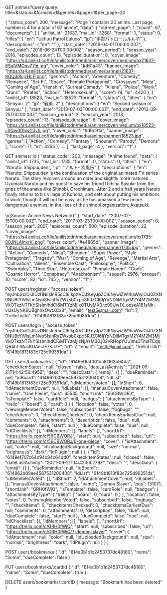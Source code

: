 GET animes?query
query:
title=&status=&formats=1&genres=&page=1&per_page=20

{
    "status_code": 200,
    "message": "Page 1 contains 20 anime. Last page number is 4 for a total of 67 anime",
    "data": {
        "current_page": 1,
        "count": 67,
        "documents": [
            {
                "anilist_id": 21637,
                "mal_id": 32681,
                "format": 1,
                "status": 0,
                "titles": {
                    "en": "Uchuu Patrol Luluco",
                    "jp": "宇宙パトロールルル子"
                },
                "descriptions": {
                    "en": ""
                },
                "start_date": "2016-04-01T00:00:00Z",
                "end_date": "2016-06-24T00:00:00Z",
                "season_period": 1,
                "season_year": 2016,
                "episodes_count": 13,
                "episode_duration": 8,
                "cover_image": "https://s4.anilist.co/file/anilistcdn/media/anime/cover/medium/bx21637-6SulVMOqv77m.jpg",
                "cover_color": "#d61a43",
                "banner_image": "https://s4.anilist.co/file/anilistcdn/media/anime/banner/21637-9QQ3iRcjzHLP.png",
                "genres": [
                    "Action",
                    "Adventure",
                    "Comedy",
                    "Romance",
                    "Sci-Fi",
                    "Space",
                    "Female Protagonist",
                    "Crossover",
                    "Meta",
                    "Coming of Age",
                    "Henshin",
                    "Surreal Comedy",
                    "Aliens",
                    "Police",
                    "Work",
                    "Guns",
                    "Pirates",
                    "School",
                    "Heterosexual"
                ],
                "score": 74,
                "id": 4420
            },
            {
                "anilist_id": 18523,
                "mal_id": 18523,
                "format": 1,
                "status": 0,
                "titles": {
                    "en": "Senyuu. 2",
                    "jp": "戦勇. 2"
                },
                "descriptions": {
                    "en": "Second season of Senyuu."
                },
                "start_date": "2013-07-03T00:00:00Z",
                "end_date": "2013-09-25T00:00:00Z",
                "season_period": 2,
                "season_year": 2013,
                "episodes_count": 13,
                "episode_duration": 6,
                "cover_image": "https://s4.anilist.co/file/anilistcdn/media/anime/cover/medium/bx18523-c0Qw0GbwGJvh.jpg",
                "cover_color": "#d6c91a",
                "banner_image": "https://s4.anilist.co/file/anilistcdn/media/anime/banner/18523.jpg",
                "genres": [
                    "Action",
                    "Comedy",
                    "Fantasy",
                    "Shounen",
                    "Parody",
                    "Demons"
                ],
                "score": 71,
                "id": 4255
            },
            ....
        ],
        "last_page": 4
    },
    "version": "1"
}

GET animes/:id
{
    "status_code": 200,
    "message": "Anime found",
    "data": {
        "anilist_id": 1735,
        "mal_id": 1735,
        "format": 0,
        "status": 0,
        "titles": {
            "en": "Naruto: Shippuuden",
            "jp": "ナルト- 疾風伝"
        },
        "descriptions": {
            "en": "Naruto: Shippuuden is the continuation of the original animated TV series Naruto. The story revolves around an older and slightly more matured Uzumaki Naruto and his quest to save his friend Uchiha Sasuke from the grips of the snake-like Shinobi, Orochimaru. After 2 and a half years Naruto finally returns to his village of Konoha, and sets about putting his ambitions to work, though it will not be easy, as he has amassed a few (more dangerous) enemies, in the likes of the shinobi organization; Akatsuki. <br><br>\n(Source: Anime News Network)"
        },
        "start_date": "2007-02-15T00:00:00Z",
        "end_date": "2017-03-23T00:00:00Z",
        "season_period": 0,
        "season_year": 2007,
        "episodes_count": 500,
        "episode_duration": 23,
        "cover_image": "https://s4.anilist.co/file/anilistcdn/media/anime/cover/medium/bx1735-80JNLAlnxrKj.png",
        "cover_color": "#e4865d",
        "banner_image": "https://s4.anilist.co/file/anilistcdn/media/anime/banner/1735.jpg",
        "genres": [
            "Action",
            "Comedy",
            "Ninja",
            "Shounen",
            "Super Power",
            "Male Protagonist",
            "Tragedy",
            "War",
            "Coming of Age",
            "Revenge",
            "Martial Arts",
            "Cultivation",
            "Aliens",
            "Ensemble Cast",
            "Philosophy",
            "Politics",
            "Swordplay",
            "Time Skip",
            "Heterosexual",
            "Female Harem",
            "Gods",
            "Cosmic Horror",
            "Conspiracy",
            "Anachronism"
        ],
        "sequel": 2976,
        "prequel": 10,
        "score": 82,
        "id": 745
    },
    "version": "1"
}

POST users/register
{
    "access_token": "eyJhbGciOiJIUzI1NiIsInR5cCI6IkpXVCJ9.eyJpZCI6NywiZW1haWwiOiJ0ZXN0NUBtYWlsLmNvbSIsInRyZWxsb0xpc3RJZCI6IjYxNDliMTgxM2Y4M2M3MjVkOTkzNTFkYSIsImlhdCI6MTYzMjIxOTUyMX0.tx99Uw1X_oqseA181sNh-vl3sUyNK6UBghhxOwtXCx8",
    "email": "test5@mail.com",
    "id": 7,
    "trelloListId": "6149b1813f83c725d99351da"
}

POST users/login
{
    "access_token": "eyJhbGciOiJIUzI1NiIsInR5cCI6IkpXVCJ9.eyJpZCI6NywiZW1haWwiOiJ0ZXN0NUBtYWlsLmNvbSIsInRyZWxsb0xpc3RJZCI6IjYxNDliMTgxM2Y4M2M3MjVkOTkzNTFkYSIsImlhdCI6MTYzMjIzNjAzM30.j02vRHopYUUIms3Tma7CqqQ64bt-WocKOAerJF7KJ7E",
    "id": 7,
    "email": "test5@mail.com",
    "trelloListId": "6149b1813f83c725d99351da"
}


GET users/bookmarks
[
    {
        "id": "6149ef6af001da81162b94da",
        "checkItemStates": null,
        "closed": false,
        "dateLastActivity": "2021-09-21T14:42:50.495Z",
        "desc": "",
        "descData": {
            "emoji": {}
        },
        "dueReminder": null,
        "idBoard": "614962b09ee4587531200408",
        "idList": "6149b1813f83c725d99351da",
        "idMembersVoted": [],
        "idShort": 6,
        "idAttachmentCover": null,
        "idLabels": [],
        "manualCoverAttachment": false,
        "name": "One Piece",
        "pos": 65535,
        "shortLink": "56CBWORJ",
        "isTemplate": false,
        "cardRole": null,
        "badges": {
            "attachmentsByType": {
                "trello": {
                    "board": 0,
                    "card": 0
                }
            },
            "location": false,
            "votes": 0,
            "viewingMemberVoted": false,
            "subscribed": false,
            "fogbugz": "",
            "checkItems": 0,
            "checkItemsChecked": 0,
            "checkItemsEarliestDue": null,
            "comments": 0,
            "attachments": 0,
            "description": false,
            "due": null,
            "dueComplete": false,
            "start": null
        },
        "dueComplete": false,
        "due": null,
        "idChecklists": [],
        "idMembers": [],
        "labels": [],
        "shortUrl": "https://trello.com/c/56CBWORJ",
        "start": null,
        "subscribed": false,
        "url": "https://trello.com/c/56CBWORJ/6-one-piece",
        "cover": {
            "idAttachment": null,
            "color": null,
            "idUploadedBackground": null,
            "size": "normal",
            "brightness": "dark",
            "idPlugin": null
        }
    },
    {
        "id": "6149ef707c64c94c84c64dd0",
        "checkItemStates": null,
        "closed": false,
        "dateLastActivity": "2021-09-21T14:42:56.279Z",
        "desc": "",
        "descData": {
            "emoji": {}
        },
        "dueReminder": null,
        "idBoard": "614962b09ee4587531200408",
        "idList": "6149b1813f83c725d99351da",
        "idMembersVoted": [],
        "idShort": 7,
        "idAttachmentCover": null,
        "idLabels": [],
        "manualCoverAttachment": false,
        "name": "Demon Slayer",
        "pos": 131071,
        "shortLink": "GRH0fWjQ",
        "isTemplate": false,
        "cardRole": null,
        "badges": {
            "attachmentsByType": {
                "trello": {
                    "board": 0,
                    "card": 0
                }
            },
            "location": false,
            "votes": 0,
            "viewingMemberVoted": false,
            "subscribed": false,
            "fogbugz": "",
            "checkItems": 0,
            "checkItemsChecked": 0,
            "checkItemsEarliestDue": null,
            "comments": 0,
            "attachments": 0,
            "description": false,
            "due": null,
            "dueComplete": false,
            "start": null
        },
        "dueComplete": false,
        "due": null,
        "idChecklists": [],
        "idMembers": [],
        "labels": [],
        "shortUrl": "https://trello.com/c/GRH0fWjQ",
        "start": null,
        "subscribed": false,
        "url": "https://trello.com/c/GRH0fWjQ/7-demon-slayer",
        "cover": {
            "idAttachment": null,
            "color": null,
            "idUploadedBackground": null,
            "size": "normal",
            "brightness": "dark",
            "idPlugin": null
        }
    }
]


POST users/bookmarks
{
    "id": "614a0b1b1c2453737dc48100",
    "name": "Soma",
    "dueComplete": false
}

PUT users/bookmarks/:cardId
{
    "id": "614a0b1b1c2453737dc48100",
    "name": "Soma",
    "dueComplete": true
}

DELETE users/bookmarks/:cardID
{
    message: "Bookmark has been deleted"
}